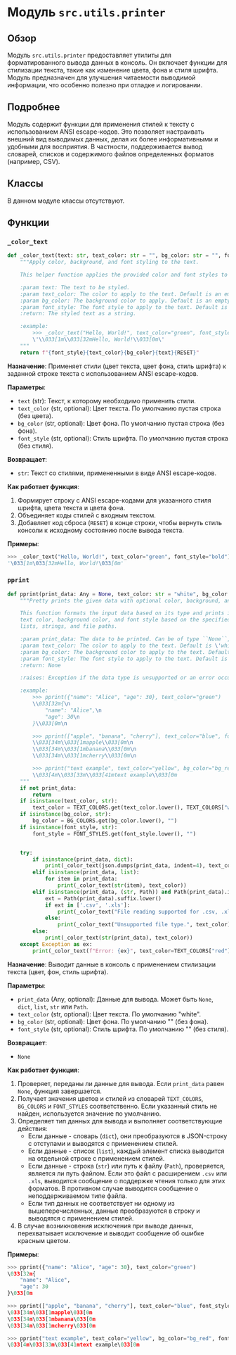 # Модуль `src.utils.printer`

## Обзор

Модуль `src.utils.printer` предоставляет утилиты для форматированного вывода данных в консоль. Он включает функции для стилизации текста, такие как изменение цвета, фона и стиля шрифта. Модуль предназначен для улучшения читаемости выводимой информации, что особенно полезно при отладке и логировании.

## Подробнее

Модуль содержит функции для применения стилей к тексту с использованием ANSI escape-кодов. Это позволяет настраивать внешний вид выводимых данных, делая их более информативными и удобными для восприятия. В частности, поддерживается вывод словарей, списков и содержимого файлов определенных форматов (например, CSV).

## Классы

В данном модуле классы отсутствуют.

## Функции

### `_color_text`

```python
def _color_text(text: str, text_color: str = "", bg_color: str = "", font_style: str = "") -> str:
    """Apply color, background, and font styling to the text.

    This helper function applies the provided color and font styles to the given text using ANSI escape codes.

    :param text: The text to be styled.
    :param text_color: The color to apply to the text. Default is an empty string, meaning no color.
    :param bg_color: The background color to apply. Default is an empty string, meaning no background color.
    :param font_style: The font style to apply to the text. Default is an empty string, meaning no font style.
    :return: The styled text as a string.

    :example:
        >>> _color_text("Hello, World!", text_color="green", font_style="bold")
        \'\\033[1m\\033[32mHello, World!\\033[0m\'
    """
    return f"{font_style}{text_color}{bg_color}{text}{RESET}"
```

**Назначение**: Применяет стили (цвет текста, цвет фона, стиль шрифта) к заданной строке текста с использованием ANSI escape-кодов.

**Параметры**:

-   `text` (str): Текст, к которому необходимо применить стили.
-   `text_color` (str, optional): Цвет текста. По умолчанию пустая строка (без цвета).
-   `bg_color` (str, optional): Цвет фона. По умолчанию пустая строка (без фона).
-   `font_style` (str, optional): Стиль шрифта. По умолчанию пустая строка (без стиля).

**Возвращает**:

-   `str`: Текст со стилями, примененными в виде ANSI escape-кодов.

**Как работает функция**:

1.  Формирует строку с ANSI escape-кодами для указанного стиля шрифта, цвета текста и цвета фона.
2.  Объединяет коды стилей с входным текстом.
3.  Добавляет код сброса (`RESET`) в конце строки, чтобы вернуть стиль консоли к исходному состоянию после вывода текста.

**Примеры**:

```python
>>> _color_text("Hello, World!", text_color="green", font_style="bold")
'\033[1m\033[32mHello, World!\033[0m'
```

### `pprint`

```python
def pprint(print_data: Any = None, text_color: str = "white", bg_color: str = "", font_style: str = "") -> None:
    """Pretty prints the given data with optional color, background, and font style.

    This function formats the input data based on its type and prints it to the console. The data is printed with optional 
    text color, background color, and font style based on the specified parameters. The function can handle dictionaries, 
    lists, strings, and file paths.

    :param print_data: The data to be printed. Can be of type ``None``, ``dict``, ``list``, ``str``, or ``Path``.\n
    :param text_color: The color to apply to the text. Default is \'white\'. See :ref:`TEXT_COLORS`.\n
    :param bg_color: The background color to apply to the text. Default is \'\' (no background color). See :ref:`BG_COLORS`.\n
    :param font_style: The font style to apply to the text. Default is \'\' (no font style). See :ref:`FONT_STYLES`.\n
    :return: None

    :raises: Exception if the data type is unsupported or an error occurs during printing.

    :example:
        >>> pprint({"name": "Alice", "age": 30}, text_color="green")
        \\033[32m{\n
            "name": "Alice",\n
            "age": 30\n
        }\\033[0m\n

        >>> pprint(["apple", "banana", "cherry"], text_color="blue", font_style="bold")
        \\033[34m\\033[1mapple\\033[0m\n
        \\033[34m\\033[1mbanana\\033[0m\n
        \\033[34m\\033[1mcherry\\033[0m\n

        >>> pprint("text example", text_color="yellow", bg_color="bg_red", font_style="underline")
        \\033[4m\\033[33m\\033[41mtext example\\033[0m
    """
    if not print_data:
        return
    if isinstance(text_color, str):
        text_color = TEXT_COLORS.get(text_color.lower(), TEXT_COLORS["white"])
    if isinstance(bg_color, str):
        bg_color = BG_COLORS.get(bg_color.lower(), "")
    if isinstance(font_style, str):
        font_style = FONT_STYLES.get(font_style.lower(), "")


    try:
        if isinstance(print_data, dict):
            print(_color_text(json.dumps(print_data, indent=4), text_color))
        elif isinstance(print_data, list):
            for item in print_data:
                print(_color_text(str(item), text_color))
        elif isinstance(print_data, (str, Path)) and Path(print_data).is_file():
            ext = Path(print_data).suffix.lower()
            if ext in ['.csv', '.xls']:
                print(_color_text("File reading supported for .csv, .xls only.", text_color))
            else:
                print(_color_text("Unsupported file type.", text_color))
        else:
            print(_color_text(str(print_data), text_color))
    except Exception as ex:
        print(_color_text(f"Error: {ex}", text_color=TEXT_COLORS["red"]))
```

**Назначение**: Выводит данные в консоль с применением стилизации текста (цвет, фон, стиль шрифта).

**Параметры**:

-   `print_data` (Any, optional): Данные для вывода. Может быть `None`, `dict`, `list`, `str` или `Path`.
-   `text_color` (str, optional): Цвет текста. По умолчанию "white".
-   `bg_color` (str, optional): Цвет фона. По умолчанию "" (без фона).
-   `font_style` (str, optional): Стиль шрифта. По умолчанию "" (без стиля).

**Возвращает**:

-   `None`

**Как работает функция**:

1.  Проверяет, переданы ли данные для вывода. Если `print_data` равен `None`, функция завершается.
2.  Получает значения цветов и стилей из словарей `TEXT_COLORS`, `BG_COLORS` и `FONT_STYLES` соответственно. Если указанный стиль не найден, используется значение по умолчанию.
3.  Определяет тип данных для вывода и выполняет соответствующие действия:
    *   Если данные - словарь (`dict`), они преобразуются в JSON-строку с отступами и выводятся с применением стилей.
    *   Если данные - список (`list`), каждый элемент списка выводится на отдельной строке с применением стилей.
    *   Если данные - строка (`str`) или путь к файлу (`Path`), проверяется, является ли путь файлом. Если это файл с расширением `.csv` или `.xls`, выводится сообщение о поддержке чтения только для этих форматов. В противном случае выводится сообщение о неподдерживаемом типе файла.
    *   Если тип данных не соответствует ни одному из вышеперечисленных, данные преобразуются в строку и выводятся с применением стилей.
4.  В случае возникновения исключения при выводе данных, перехватывает исключение и выводит сообщение об ошибке красным цветом.

**Примеры**:

```python
>>> pprint({"name": "Alice", "age": 30}, text_color="green")
\033[32m{
    "name": "Alice",
    "age": 30
}\033[0m

>>> pprint(["apple", "banana", "cherry"], text_color="blue", font_style="bold")
\033[34m\033[1mapple\033[0m
\033[34m\033[1mbanana\033[0m
\033[34m\033[1mcherry\033[0m

>>> pprint("text example", text_color="yellow", bg_color="bg_red", font_style="underline")
\033[4m\033[33m\033[41mtext example\033[0m